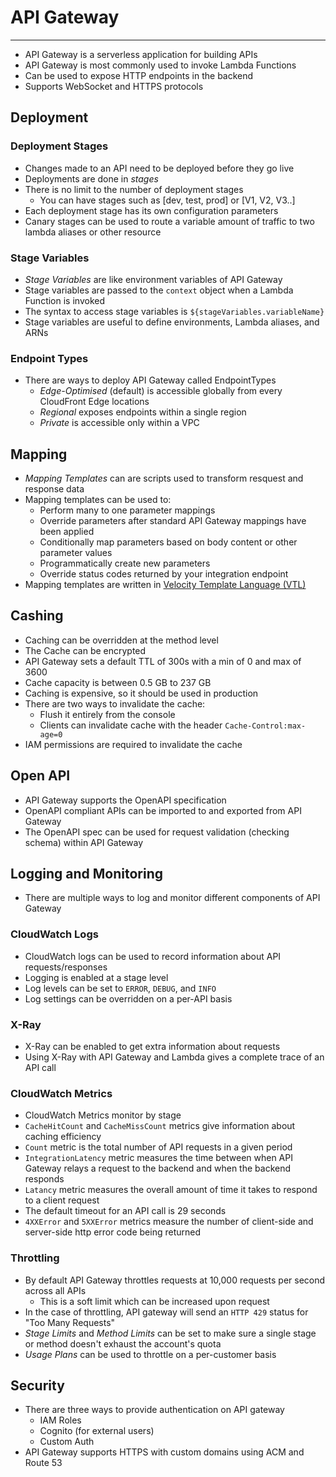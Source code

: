 # API Gateway

---

- API Gateway is a serverless application for building APIs
- API Gateway is most commonly used to invoke Lambda Functions
- Can be used to expose HTTP endpoints in the backend
- Supports WebSocket and HTTPS protocols

## Deployment

### Deployment Stages

- Changes made to an API need to be deployed before they go live
- Deployments are done in *stages*
- There is no limit to the number of deployment stages
    - You can have stages such as [dev, test, prod] or [V1, V2, V3..]
- Each deployment stage has its own configuration parameters
- Canary stages can be used to route a variable amount of traffic to two lambda aliases or other resource

### Stage Variables

- *Stage Variables* are like environment variables of API Gateway
- Stage variables are passed to the `context` object when a Lambda Function is invoked
- The syntax to access stage variables is `${stageVariables.variableName}`
- Stage variables are useful to define environments, Lambda aliases, and ARNs

### Endpoint Types

- There are ways to deploy API Gateway called EndpointTypes
    - *Edge-Optimised* (default) is accessible globally from every CloudFront Edge locations
    - *Regional* exposes endpoints within a single region
    - *Private* is accessible only within a VPC

## Mapping

- *Mapping Templates* can are scripts used to transform resquest and response data
- Mapping templates can be used to:
    - Perform many to one parameter mappings
    - Override parameters after standard API Gateway mappings have been applied
    - Conditionally map parameters based on body content or other parameter values
    - Programmatically create new parameters
    - Override status codes returned by your integration endpoint
- Mapping templates are written in [Velocity Template Language (VTL)](https://velocity.apache.org/engine/devel/vtl-reference.html)

## Cashing

- Caching can be overridden at the method level
- The Cache can be encrypted
- API Gateway sets a default TTL of 300s with a min of 0 and max of 3600
- Cache capacity is between 0.5 GB to 237 GB
- Caching is expensive, so it should be used in production
- There are two ways to invalidate the cache:
    - Flush it entirely from the console
    - Clients can invalidate cache with the header `Cache-Control:max-age=0`
- IAM permissions are required to invalidate the cache

## Open API

- API Gateway supports the OpenAPI specification
- OpenAPI compliant APIs can be imported to and exported from API Gateway
- The OpenAPI spec can be used for request validation (checking schema) within API Gateway

## Logging and Monitoring

- There are multiple ways to log and monitor different components of API Gateway

### CloudWatch Logs

- CloudWatch logs can be used to record information about API requests/responses
- Logging is enabled at a stage level
- Log levels can be set to `ERROR`, `DEBUG`, and `INFO`
- Log settings can be overridden on a per-API basis

### X-Ray

- X-Ray can be enabled to get extra information about requests
- Using X-Ray with API Gateway and Lambda gives a complete trace of an API call

### CloudWatch Metrics

- CloudWatch Metrics monitor by stage
- `CacheHitCount` and `CacheMissCount` metrics give information about caching efficiency
- `Count` metric is the total number of API requests in a given period
- `IntegrationLatency` metric measures the time between when API Gateway relays a request to the backend and when the backend responds
- `Latancy` metric measures the overall amount of time it takes to respond to a client request
- The default timeout for an API call is 29 seconds
- `4XXError` and `5XXError` metrics measure the number of client-side and server-side http error code being returned

### Throttling

- By default API Gateway throttles requests at 10,000 requests per second across all APIs
    - This is a soft limit which can be increased upon request
- In the case of throttling, API gateway will send an `HTTP 429` status for "Too Many Requests"
- *Stage Limits* and *Method Limits* can be set to make sure a single stage or method doesn't exhaust the account's quota
- *Usage Plans* can be used to throttle on a per-customer basis

## Security

- There are three ways to provide authentication on API gateway
    - IAM Roles
    - Cognito (for external users)
    - Custom Auth
- API Gateway supports HTTPS with custom domains using ACM and Route 53
